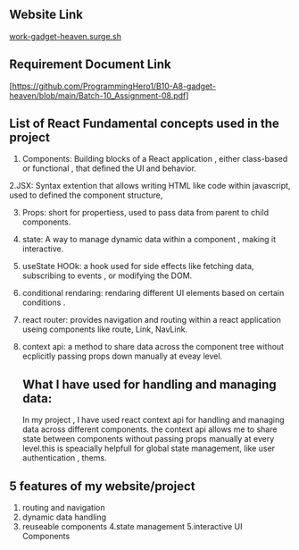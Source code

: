 ## Website Link

[work-gadget-heaven.surge.sh](http://work-gadget-heaven.surge.sh)

## Requirement Document Link

[https://github.com/ProgrammingHero1/B10-A8-gadget-heaven/blob/main/Batch-10_Assignment-08.pdf]

## List of React Fundamental concepts used in the project

1. Components: Building blocks of a React application , either class-based or
   functional , that defined the UI and behavior.

2.JSX: Syntax extention that allows writing HTML like code within javascript,
used to defined the component structure,

3. Props: short for propertiess, used to pass data from parent to child
   components.

4. state: A way to manage dynamic data within a component , making it
   interactive.

5. useState HOOk: a hook used for side effects like fetching data, subscribing
   to events , or modifying the DOM.

6. conditional rendaring: rendaring different UI elements based on certain
   conditions .

7. react router: provides navigation and routing within a react application
   useing components like route, Link, NavLink.

8. context api: a method to share data across the component tree without
   ecplicitly passing props down manually at eveay level.

   ## What I have used for handling and managing data:

   In my project , I have used react context api for handling and managing data
   across different components. the context api allows me to share state between
   components without passing props manually at every level.this is speacially
   helpfull for global state management, like user authentication , thems.

## 5 features of my website/project

1. routing and navigation
2. dynamic data handling
3. reuseable components 4.state management 5.interactive UI Components
